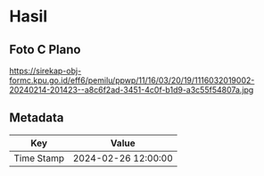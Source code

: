 # Hasil

## Foto C Plano

https://sirekap-obj-formc.kpu.go.id/eff6/pemilu/ppwp/11/16/03/20/19/1116032019002-20240214-201423--a8c6f2ad-3451-4c0f-b1d9-a3c55f54807a.jpg


## Metadata

| Key        | Value               |
| ---------- | ------------------- |
| Time Stamp | 2024-02-26 12:00:00 |



